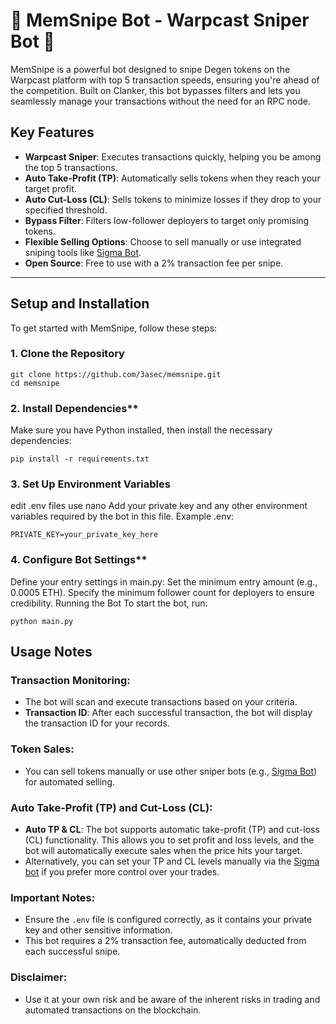 # 🚀 MemSnipe Bot - Warpcast Sniper Bot 🚀

MemSnipe is a powerful bot designed to snipe Degen tokens on the Warpcast platform with top 5 transaction speeds, ensuring you're ahead of the competition. Built on Clanker, this bot bypasses filters and lets you seamlessly manage your transactions without the need for an RPC node.

## Key Features

- **Warpcast Sniper**: Executes transactions quickly, helping you be among the top 5 transactions.
- **Auto Take-Profit (TP)**: Automatically sells tokens when they reach your target profit.
- **Auto Cut-Loss (CL)**: Sells tokens to minimize losses if they drop to your specified threshold.
- **Bypass Filter**: Filters low-follower deployers to target only promising tokens.
- **Flexible Selling Options**: Choose to sell manually or use integrated sniping tools like [Sigma Bot](https://t.me/Sigma_buyBot?start=ref=5302209444).
- **Open Source**: Free to use with a 2% transaction fee per snipe.

---

## Setup and Installation

To get started with MemSnipe, follow these steps:

### 1. Clone the Repository

```
git clone https://github.com/3asec/memsnipe.git
cd memsnipe
```


### 2. Install Dependencies**
Make sure you have Python installed, then install the necessary dependencies:

```
pip install -r requirements.txt
```

### 3. Set Up Environment Variables
edit .env files use nano
Add your private key and any other environment variables required by the bot in this file.
Example .env:

```
PRIVATE_KEY=your_private_key_here
```

### 4. Configure Bot Settings**
Define your entry settings in main.py:
Set the minimum entry amount (e.g., 0.0005 ETH).
Specify the minimum follower count for deployers to ensure credibility.
Running the Bot
To start the bot, run:

```
python main.py
```

## Usage Notes

### Transaction Monitoring:
- The bot will scan and execute transactions based on your criteria.
- **Transaction ID**: After each successful transaction, the bot will display the transaction ID for your records.

### Token Sales:
- You can sell tokens manually or use other sniper bots (e.g., [Sigma Bot](https://t.me/Sigma_buyBot?start=ref=5302209444)) for automated selling.

### Auto Take-Profit (TP) and Cut-Loss (CL):
- **Auto TP & CL**: The bot supports automatic take-profit (TP) and cut-loss (CL) functionality. This allows you to set profit and loss levels, and the bot will automatically execute sales when the price hits your target.
- Alternatively, you can set your TP and CL levels manually via the [Sigma bot](https://t.me/Sigma_buyBot?start=ref=5302209444) if you prefer more control over your trades.

### Important Notes:
- Ensure the `.env` file is configured correctly, as it contains your private key and other sensitive information.
- This bot requires a 2% transaction fee, automatically deducted from each successful snipe.

### Disclaimer:
- Use it at your own risk and be aware of the inherent risks in trading and automated transactions on the blockchain.

